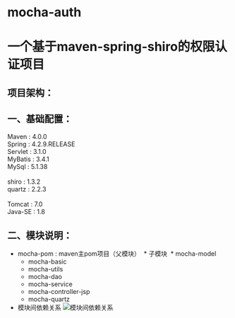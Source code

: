 # mocha-auth
一个基于maven-spring-shiro的权限认证项目
===
项目架构：
-- 

一、基础配置：
--
Maven : 4.0.0 <br>
Spring : 4.2.9.RELEASE <br>
Servlet : 3.1.0 <br>
MyBatis : 3.4.1 <br>
MySql : 5.1.38 <br>
 <br>
shiro : 1.3.2 <br>
quartz : 2.2.3 <br>
 <br>
Tomcat : 7.0 <br>
Java-SE : 1.8 <br>

二、模块说明：
--
* mocha-pom : maven主pom项目（父模块）
  * 子模块
  * <module>mocha-model</module>
  * <module>mocha-basic</module>
  * <module>mocha-utils</module>
  * <module>mocha-dao</module>
  * <module>mocha-service</module>
  * <module>mocha-controller-jsp</module>
  * <module>mocha-quartz</module>
  
* 模块间依赖关系
![模块间依赖关系](http://on-img.com/chart_image/5ac25527e4b04a5e96113e2a.png) 
